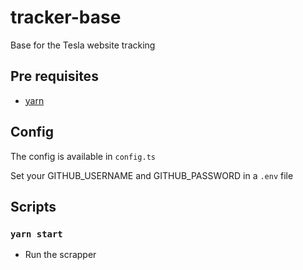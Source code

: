 # tracker-base

Base for the Tesla website tracking

## Pre requisites

- [yarn](https://yarnpkg.com/)

## Config

The config is available in `config.ts`

Set your GITHUB_USERNAME and GITHUB_PASSWORD in a `.env` file

## Scripts

### `yarn start`

- Run the scrapper
